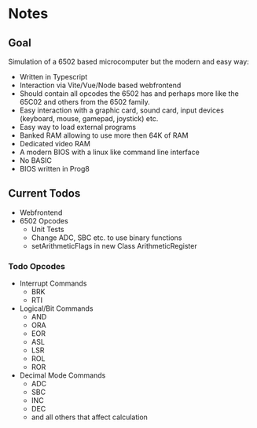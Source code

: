 # Notes

## Goal

Simulation of a 6502 based microcomputer but the modern and easy way:

-   Written in Typescript
-   Interaction via Vite/Vue/Node based webfrontend
-   Should contain all opcodes the 6502 has and perhaps more like the 65C02 and others from the 6502 family.
-   Easy interaction with a graphic card, sound card, input devices (keyboard, mouse, gamepad, joystick) etc.
-   Easy way to load external programs
-   Banked RAM allowing to use more then 64K of RAM
-   Dedicated video RAM
-   A modern BIOS with a linux like command line interface
-   No BASIC
-   BIOS written in Prog8

## Current Todos

-   Webfrontend
-   6502 Opcodes
    -   Unit Tests
    -   Change ADC, SBC etc. to use binary functions
    -   setArithmeticFlags in new Class ArithmeticRegister

### Todo Opcodes

-   Interrupt Commands
    -   BRK
    -   RTI
-   Logical/Bit Commands
    -   AND
    -   ORA
    -   EOR
    -   ASL
    -   LSR
    -   ROL
    -   ROR
-   Decimal Mode Commands
    -   ADC
    -   SBC
    -   INC
    -   DEC
    -   and all others that affect calculation
